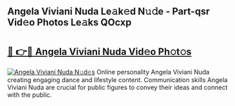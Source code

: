 ## Angela Viviani Nuda Le𝚊k𝚎d N𝚞𝚍e - Part-qsr Vid𝚎o Photos Le𝚊ks QOcxp

# <h2><a href="http://fbdt9tc.evod.top/?m=Angela+Viviani+Nuda">🔗 👉🔴 Angela Viviani Nuda Vid𝚎o Ph𝚘t𝚘s</a></h2>

[![Angela Viviani Nuda N𝚞d𝚎s](https://i.imgur.com/8V9OHl7.gif)](http://fbdt9tc.evod.top/?m=Angela+Viviani+Nuda)
Online personality Angela Viviani Nuda creating engaging dance and lifestyle content. Communication skills Angela Viviani Nuda are crucial for public figures to convey their ideas and connect with the public. 
